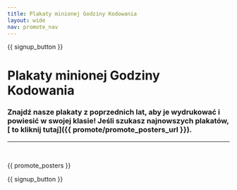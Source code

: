 ```yaml
---
title: Plakaty minionej Godziny Kodowania
layout: wide
nav: promote_nav
---
```


{{ signup_button }}

# Plakaty minionej Godziny Kodowania

### Znajdź nasze plakaty z poprzednich lat, aby je wydrukować i powiesić w swojej klasie! Jeśli szukasz najnowszych plakatów, [ to kliknij tutaj]({{ promote/promote_posters_url }}).

* * *

<br />

{{ promote_posters }}

{{ signup_button }}